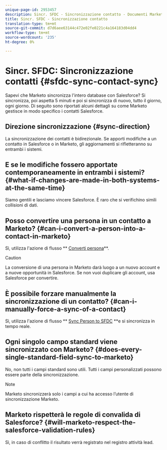 ```yaml
---
unique-page-id: 2953457
description: Sincr. SFDC - Sincronizzazione contatto - Documenti Marketo - Documentazione del prodotto
title: Sincr. SFDC - Sincronizzazione contatto
translation-type: tm+mt
source-git-commit: d7d6aee63144c472e02fe0221c4a164183d04dd4
workflow-type: tm+mt
source-wordcount: '235'
ht-degree: 0%

---
```



# Sincr. SFDC: Sincronizzazione contatti {#sfdc-sync-contact-sync}

Sapevi che Marketo sincronizza l&#39;intero database con Salesforce? Si sincronizza, poi aspetta 5 minuti e poi si sincronizza di nuovo, tutto il giorno, ogni giorno. Di seguito sono riportati alcuni dettagli su come Marketo gestisce in modo specifico i contatti Salesforce.

## Direzione sincronizzazione {#sync-direction}

La sincronizzazione dei contatti è bidirezionale. Se apporti modifiche a un contatto in Salesforce o in Marketo, gli aggiornamenti si rifletteranno su entrambi i sistemi.

## E se le modifiche fossero apportate contemporaneamente in entrambi i sistemi? {#what-if-changes-are-made-in-both-systems-at-the-same-time}

Siamo gentili e lasciamo vincere Salesforce. È raro che si verifichino simili collisioni di dati.

## Posso convertire una persona in un contatto a Marketo? {#can-i-convert-a-person-into-a-contact-in-marketo}

Sì, utilizza l&#39;azione di flusso ** [Converti persona](../../../../product-docs/core-marketo-concepts/smart-campaigns/flow-actions/convert-person.md)**.

>[!CAUTION]
>
>La conversione di una persona in Marketo darà luogo a un nuovo account e a nuove opportunità in Salesforce. Se non vuoi duplicare gli account, usa Salesforce per convertire.

## È possibile forzare manualmente la sincronizzazione di un contatto? {#can-i-manually-force-a-sync-of-a-contact}

Sì, utilizza l&#39;azione di flusso ** [Sync Person to SFDC](../../../../product-docs/core-marketo-concepts/smart-campaigns/salesforce-flow-actions/sync-person-to-sfdc.md) **e si sincronizza in tempo reale.

## Ogni singolo campo standard viene sincronizzato con Marketo? {#does-every-single-standard-field-sync-to-marketo}

No, non tutti i campi standard sono utili. Tutti i campi personalizzati possono essere parte della sincronizzazione.

>[!NOTE]
>
>Marketo sincronizzerà solo i campi a cui ha accesso l’utente di sincronizzazione Marketo.

## Marketo rispetterà le regole di convalida di Salesforce? {#will-marketo-respect-the-salesforce-validation-rules}

Sì, in caso di conflitto il risultato verrà registrato nel registro attività lead.
